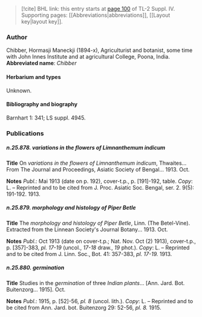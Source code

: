 > [!cite] BHL link: this entry starts at [page 100](https://www.biodiversitylibrary.org/page/33265777) of TL-2 Suppl. IV.
> Supporting pages: [[Abbreviations|abbreviations]], [[Layout key|layout key]].

### Author

Chibber, Hormasji Maneckji (1894-x), Agriculturist and botanist, some time with John Innes Institute and at agricultural College, Poona, India. 
**Abbreviated name**: *Chibber*

#### Herbarium and types

Unknown.

#### Bibliography and biography

Barnhart 1: 341; LS suppl. 4945.

### Publications

##### n.25.878. variations in the flowers of Limnanthemum indicum

**Title**
On *variations in the flowers of Limnanthemum indicum*, Thwaites... From The Journal and Proceedings, Asiatic Society of Bengal... 1913. Oct.

**Notes**
*Publ*.: Mai 1913 (date on p. 192), cover-t.p., p. \[191\]-192, table. *Copy*: L. – Reprinted and to be cited from J. Proc. Asiatic Soc. Bengal, ser. 2. 9(5): 191-192. 1913.

##### n.25.879. morphology and histology of Piper Betle

**Title**
The *morphology and histology of Piper Betle*, Linn. (The Betel-Vine). Extracted from the Linnean Society's Journal Botany... 1913. Oct.

**Notes**
*Publ*.: Oct 1913 (date on cover-t.p.; Nat. Nov. Oct (2) 1913), cover-t.p., p. \[357\]-383, *pl. 17-19* (uncol., *17-18* draw., *19* phot.). *Copy*: L. – Reprinted and to be cited from J. Linn. Soc., Bot. 41: 357-383, *pl. 17-19.* 1913.

##### n.25.880. germination

**Title**
Studies in the *germination* of three *Indian plants*... \[Ann. Jard. Bot. Buitenzorg... 1915\]. Oct.

**Notes**
*Publ*.: 1915, p. \[52\]-56, *pl. 8* (uncol. lith.). *Copy*: L. – Reprinted and to be cited from Ann. Jard. bot. Buitenzorg 29: 52-56, *pl. 8.* 1915.


